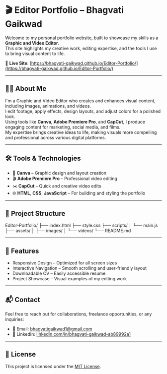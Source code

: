 # 🎬 Editor Portfolio – Bhagvati Gaikwad

Welcome to my personal portfolio website, built to showcase my skills as a **Graphic and Video Editor**.  
This site highlights my creative work, editing expertise, and the tools I use to bring visual content to life.

🔗 **Live Site**: [https://bhagvati-gaikwad.github.io/Editor-Portfolio/](https://bhagvati-gaikwad.github.io/Editor-Portfolio/)

---

## 🧑‍💻 About Me

I'm a Graphic and Video Editor who creates and enhances visual content, including images, animations, and videos.  
I edit footage, apply effects, design layouts, and adjust colors for a polished look.  
Using tools like **Canva**, **Adobe Premiere Pro**, and **CapCut**, I produce engaging content for marketing, social media, and films.  
My expertise brings creative ideas to life, making visuals more compelling and professional across various digital platforms.

---

## 🛠️ Tools & Technologies

- 🎨 **Canva** – Graphic design and layout creation
- 🎬 **Adobe Premiere Pro** – Professional video editing
- ✂️ **CapCut** – Quick and creative video edits
- 🌐 **HTML**, **CSS**, **JavaScript** – For building and styling the portfolio

---

## 📁 Project Structure

Editor-Portfolio/
├── index.html
├── style.css
├── scripts/
│ └── main.js
├── assets/
│ ├── images/
│ └── videos/
└── README.md


---

## 🚀 Features

- Responsive Design – Optimized for all screen sizes
- Interactive Navigation – Smooth scrolling and user-friendly layout
- Downloadable CV – Easily accessible resume
- Project Showcase – Visual examples of my editing work

---

## 📬 Contact

Feel free to reach out for collaborations, freelance opportunities, or any inquiries:

- 📧 Email: [bhagvatigaikwad1@gmail.com](mailto:bhagvatigaikwad1@gmail.com)
- 💼 LinkedIn: [linkedin.com/in/bhagvati-gaikwad-ab89992a1](https://www.linkedin.com/in/bhagvati-gaikwad-ab89992a1/)

---

## 📄 License

This project is licensed under the [MIT License](LICENSE).
